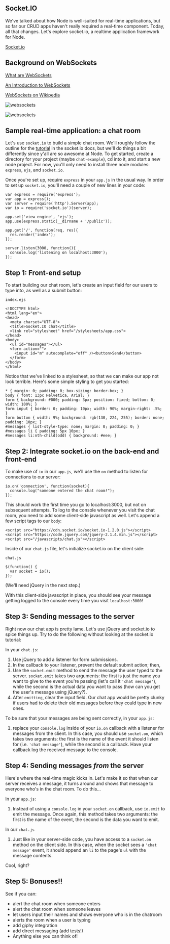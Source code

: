 ## Socket.IO

We've talked about how Node is well-suited for real-time applications, but so far our CRUD apps haven't really required a real-time component. Today, all that changes. Let's explore socket.io, a realtime application framework for Node.

[Socket.io](http://socket.io/)

## Background on WebSockets

[What are WebSockets](https://www.youtube.com/watch?v=F8iisVZ6MjY)

[An Introduction to WebSockets](http://blog.teamtreehouse.com/an-introduction-to-websockets)

[WebSockets on Wikipedia](https://en.wikipedia.org/wiki/WebSocket)

![websockets](https://github.com/wdi-sf-jan/notes/blob/master/socket_io/websocket-client-server.png?raw=true)

![websockets](https://github.com/wdi-sf-jan/notes/blob/master/socket_io/websocket-vs-poll.png?raw=true)

## Sample real-time application: a chat room

Let's use `socket.io` to build a simple chat room. We'll roughly follow the outline for the [tutorial](http://socket.io/get-started/chat/) in the socket.io docs, but we'll do things a bit differently since y'all are so awesome at Node. To get started, create a directory for your project (maybe `chat-example`), cd into it, and start a new node project. For now, you'll only need to install three node modules: `express`, `ejs`, and `socket.io`.

Once you're set up, require `express` in your `app.js` in the usual way. In order to set up `socket.io`, you'll need a couple of new lines in your code:

```
var express = require('express');
var app = express();
var server = require('http').Server(app); 
var io = require('socket.io')(server); 

app.set('view engine', 'ejs');
app.use(express.static(__dirname + '/public'));

app.get('/', function(req, res){
  res.render('index');
});

server.listen(3000, function(){
  console.log('listening on localhost:3000');
});
```

## Step 1: Front-end setup

To start building our chat room, let's create an input field for our users to type into, as well as a submit button:

`index.ejs`

```
<!DOCTYPE html>
<html lang="en">
<head>
  <meta charset="UTF-8">
  <title>Socket.IO chat</title>
  <link rel="stylesheet" href="/stylesheets/app.css">
</head>
<body>
  <ul id="messages"></ul>
  <form action="">
    <input id="m" autocomplete="off" /><button>Send</button>
  </form>
</body>
</html>
```

Notice that we've linked to a stylesheet, so that we can make our app not look terrible. Here's some simple styling to get you started:

```
* { margin: 0; padding: 0; box-sizing: border-box; }
body { font: 13px Helvetica, Arial; }
form { background: #000; padding: 3px; position: fixed; bottom: 0; width: 100%; }
form input { border: 0; padding: 10px; width: 90%; margin-right: .5%; }
form button { width: 9%; background: rgb(130, 224, 255); border: none; padding: 10px; }
#messages { list-style-type: none; margin: 0; padding: 0; }
#messages li { padding: 5px 10px; }
#messages li:nth-child(odd) { background: #eee; }
```

## Step 2: Integrate socket.io on the back-end and front-end

To make use of `io` in our `app.js`, we'll use the `on` method to listen for connections to our server: 

```
io.on('connection', function(socket){
  console.log("someone entered the chat room!");
});
```

This should work the first time you go to localhost:3000, but not on subsequent attempts. To log to the console whenever you visit the chat room, you need to add some client-side javascript as well. Let's append a few script tags to our `body`:

```
<script src="https://cdn.socket.io/socket.io-1.2.0.js"></script>
<script src="https://code.jquery.com/jquery-2.1.4.min.js"></script>
<script src="/javascripts/chat.js"></script>
```

Inside of our `chat.js` file, let's initialize socket.io on the client side:

`chat.js`

```
$(function() {
  var socket = io();
});
```

(We'll need jQuery in the next step.)

With this client-side javascript in place, you should see your message getting logged to the console every time you visit `localhost:3000`!

## Step 3: Sending messages to the server

Right now our chat app is pretty lame. Let's use jQuery and socket.io to spice things up. Try to do the following without looking at the socket.io tutorial:

In your `chat.js`:

1. Use jQuery to add a listener for form submissions.
2. In the callback to your listener, prevent the default submit action; then,
3. Use the `socket.emit` method to send the message the user typed to the server. `socket.emit` takes two arguments: the first is just the name you want to give to the event you're passing (let's call it `'chat message'`), while the second is the actual data you want to pass (how can you get the user's message using jQuery?).
4. After `emitting`, clear the input field. Our chat app would be pretty clunky if users had to delete their old messages before they could type in new ones.

To be sure that your messages are being sent correctly, in your `app.js`:

1. replace your `console.log` inside of your `io.on` callback with a listener for messages from the client. In this case, you should use `socket.on`, which takes two arguments: the first is the name of the event it should listen for (i.e. `'chat message'`), while the second is a callback. Have your callback log the received message to the console.

## Step 4: Sending messages _from_ the server

Here's where the real-time magic kicks in. Let's make it so that when our server receives a message, it turns around and shows that message to everyone who's in the chat room. To do this...

In your `app.js`:

1. Instead of using a `console.log` in your `socket.on` callback, use `io.emit` to emit the message. Once again, this method takes two arguments: the first is the name of the event, the second is the data you want to emit.

In our `chat.js`

1. Just like in your server-side code, you have access to a `socket.on` method on the client side. In this case, when the socket sees a `'chat message'` event, it should append an `li` to the page's `ul` with the message contents.

Cool, right? 

## Step 5: Bonuses!!

See if you can:

- alert the chat room when someone enters
- alert the chat room when someone leaves
- let users input their names and shows everyone who is in the chatroom
- alerts the room when a user is typing
- add giphy integration
- add direct messaging (add tests!)
- Anything else you can think of!
